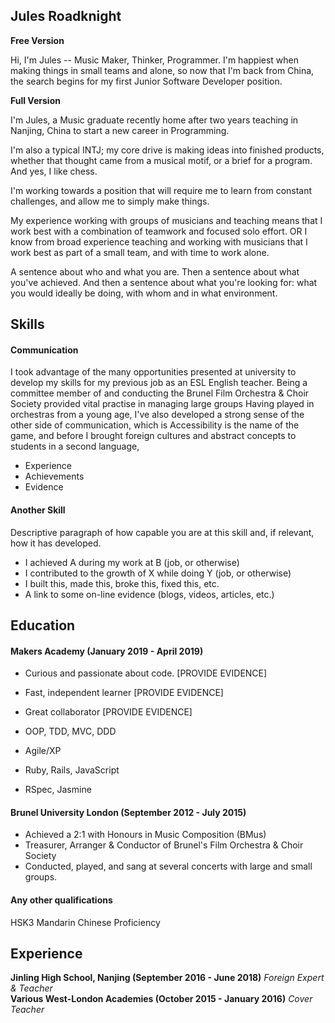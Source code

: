 ## Jules Roadknight

**Free Version**

Hi, I'm Jules -- Music Maker, Thinker, Programmer. I'm happiest when making things in small teams and alone, so now that I'm back from China, the search begins for my first Junior Software Developer position.

**Full Version**

I'm Jules, a Music graduate recently home after two years teaching in Nanjing, China to start a new career in Programming.

I'm also a typical INTJ; my core drive is making ideas into finished products, whether that thought came from a musical motif, or a brief for a program. And yes, I like chess.

I'm working towards a position that will require me to learn from constant challenges, and allow me to simply make things.

My experience working with groups of musicians and teaching means that I work best with a combination of teamwork and focused solo effort.
OR
I know from broad experience teaching and working with musicians that I work best as part of a small team, and with time to work alone.

A sentence about who and what you are. Then a sentence about what you've achieved. And then a sentence about what you're looking for: what you would ideally be doing, with whom and in what environment.

## Skills

#### Communication

I took advantage of the many opportunities presented at university to develop my skills for my previous job as an ESL English teacher. Being a committee member of and conducting the Brunel Film Orchestra & Choir Society provided vital practise in managing large groups
Having played in orchestras from a young age, I've also developed a strong sense of the other side of communication, which is 
Accessibility is the name of the game, and before I brought foreign cultures and abstract concepts to students in a second language, 

- Experience
- Achievements
- Evidence

#### Another Skill

Descriptive paragraph of how capable you are at this skill and, if relevant, how it has developed.

- I achieved A during my work at B (job, or otherwise)
- I contributed to the growth of X while doing Y (job, or otherwise)
- I built this, made this, broke this, fixed this, etc.
- A link to some on-line evidence (blogs, videos, articles, etc.)

## Education

#### Makers Academy (January 2019 - April 2019)

- Curious and passionate about code. [PROVIDE EVIDENCE]
- Fast, independent learner [PROVIDE EVIDENCE]
- Great collaborator [PROVIDE EVIDENCE]

- OOP, TDD, MVC, DDD
- Agile/XP
- Ruby, Rails, JavaScript
- RSpec, Jasmine

#### Brunel University London (September 2012 - July 2015)

- Achieved a 2:1 with Honours in Music Composition (BMus)
- Treasurer, Arranger & Conductor of Brunel's Film Orchestra & Choir Society
- Conducted, played, and sang at several concerts with large and small groups.

#### Any other qualifications

HSK3 Mandarin Chinese Proficiency

## Experience

**Jinling High School, Nanjing (September 2016 - June 2018)**
*Foreign Expert & Teacher*  
**Various West-London Academies (October 2015 - January 2016)**
*Cover Teacher*  
